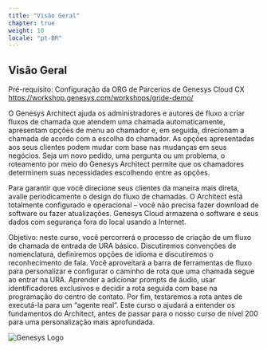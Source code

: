 ```yaml
---
title: "Visão Geral"
chapter: true
weight: 10
locale: "pt-BR"
---
```


## Visão Geral

Pré-requisito: Configuração da ORG de Parcerios de Genesys Cloud CX https://workshop.genesys.com/workshops/gride-demo/

O Genesys Architect ajuda os administradores e autores de fluxo a criar fluxos de chamada que atendem uma chamada automaticamente, apresentam opções de menu ao chamador e, em seguida, direcionam a chamada de acordo com a escolha do chamador. As opções apresentadas aos seus clientes podem mudar com base nas mudanças em seus negócios. Seja um novo pedido, uma pergunta ou um problema, o roteamento por meio do Genesys Architect permite que os chamadores determinem suas necessidades escolhendo entre as opções.

Para garantir que você direcione seus clientes da maneira mais direta, avalie periodicamente o design do fluxo de chamadas. O Architect está totalmente configurado e operacional – você não precisa fazer download de software ou fazer atualizações. Genesys Cloud armazena o software e seus dados com segurança fora do local usando a Internet.

Objetivo: neste curso, você percorrerá o processo de criação de um fluxo de chamada de entrada de URA básico. Discutiremos convenções de nomenclatura, definiremos opções de idioma e discutiremos o reconhecimento de fala. Você aproveitará a barra de ferramentas de fluxo para personalizar e configurar o caminho de rota que uma chamada segue ao entrar na URA. Aprender a adicionar prompts de áudio, usar identificadores exclusivos e decidir a rota seguida com base na programação do centro de contato. Por fim, testaremos a rota antes de executá-la para um “agente real”. Este curso o ajudará a entender os fundamentos do Architect, antes de passar para o nosso curso de nível 200 para uma personalização mais aprofundada. 

![Genesys Logo](/images/Architect101.jpg)


